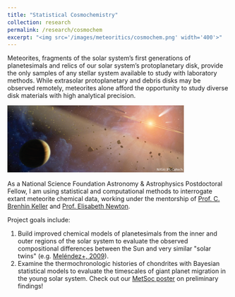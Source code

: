 ```yaml
---
title: "Statistical Cosmochemistry"
collection: research
permalink: /research/cosmochem
excerpt: "<img src='/images/meteoritics/cosmochem.png' width='400'>"
---
```


Meteorites, fragments of the solar system’s first generations of planetesimals and relics of our solar system’s protoplanetary disk, provide the only samples of any stellar system available to study with laboratory methods. 
While extrasolar protoplanetary and debris disks may be observed remotely, meteorites alone afford the opportunity to study diverse disk materials with high analytical precision.

<img src='/images/meteoritics/solsys.png' width='400'>

As a National Science Foundation Astronomy &amp; Astrophysics Postdoctoral Fellow, I am using statistical and computational methods to interrogate extant meteorite chemical data, working under the mentorship of [Prof. C. Brenhin Keller](https://brenhinkeller.github.io/) and [Prof. Elisabeth Newton](https://newton.host.dartmouth.edu/).

Project goals include:
1. Build improved chemical models of planetesimals from the inner and outer regions of the solar system to evaluate the observed compositional differences between the Sun and very similar "solar twins" (e.g. [Meléndez+, 2009](https://arxiv.org/abs/0909.2299)).
2. Examine the thermochronologic histories of chondrites with Bayesian statistical models to evaluate the timescales of giant planet migration in the young solar system. Check out our [MetSoc poster](../files/Edwards_metsoc22.pdf) on preliminary findings!
